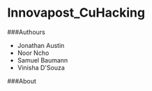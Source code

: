 # Innovapost_CuHacking

###Authours
* Jonathan Austin
* Noor Ncho
* Samuel Baumann
* Vinisha D'Souza

###About
